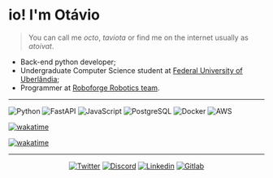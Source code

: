 # io! I'm Otávio

> You can call me _octo_, _taviota_ or find me on the internet usually as _atoivat_.

- Back-end python developer;
- Undergraduate Computer Science student at [Federal University of Uberlândia](https://ufu.br/);
- Programmer at [Roboforge Robotics team](https://github.com/roboforgeufu).

---

![Python](https://img.shields.io/badge/Python-FFD43B?style=for-the-badge&logo=python&logoColor=blue)
![FastAPI](https://img.shields.io/badge/fastapi-109989?style=for-the-badge&logo=FASTAPI&logoColor=white)
![JavaScript](https://img.shields.io/badge/JavaScript-323330?style=for-the-badge&logo=javascript&logoColor=F7DF1E)
![PostgreSQL](https://img.shields.io/badge/PostgreSQL-316192?style=for-the-badge&logo=postgresql&logoColor=white)
![Docker](https://img.shields.io/badge/Docker-2CA5E0?style=for-the-badge&logo=docker&logoColor=white)
![AWS](https://img.shields.io/badge/Amazon_AWS-FF9900?style=for-the-badge&logo=amazonaws&logoColor=white)

[![wakatime](https://wakatime.com/share/@atoivat/c89d6443-c9a6-4b90-add5-9098bcf58fe1.svg)](https://wakatime.com/@9d88dbed-e295-41c7-b6f2-1111f60a88f7)

[![wakatime](https://wakatime.com/share/@atoivat/d29c619c-4392-4c4c-9869-59bd19e23449.svg)](https://wakatime.com/@9d88dbed-e295-41c7-b6f2-1111f60a88f7)

---

<div align="center">

[![Twitter](https://img.shields.io/badge/Twitter-1DA1F2?style=for-the-badge&logo=twitter&logoColor=white)](https://twitter.com/atoivat)
[![Discord](https://img.shields.io/badge/Discord-5865F2?style=for-the-badge&logo=discord&logoColor=white)](https://discordapp.com/users/otavio#3118)
[![Linkedin](https://img.shields.io/badge/LinkedIn-0077B5?style=for-the-badge&logo=linkedin&logoColor=white)](https://linkedin.com/in/atoivat)
[![Gitlab](https://img.shields.io/badge/GitLab-330F63?style=for-the-badge&logo=gitlab&logoColor=white)](https://gitlab.com/atoivat)

</div>
